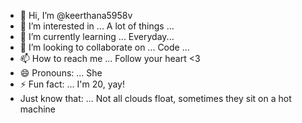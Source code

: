 - 👋 Hi, I’m @keerthana5958v     
- 👀 I’m interested in ... A lot of things ...    
- 🌱 I’m currently learning ... Everyday...     
- 💞️ I’m looking to collaborate on ... Code ...         
- 📫 How to reach me ... Follow your heart <3            
- 😄 Pronouns: ... She  
- ⚡ Fun fact: ... I'm 20, yay!          
- Just know that: ... Not all clouds float, sometimes they sit on a hot machine    
  
<!--- 
keerthana5958v/keerthana5958v is a ✨ special ✨ repository because its `README.md` (this file) appears on your GitHub profile.
You can click the Preview link to take a look at your changes.
--->

